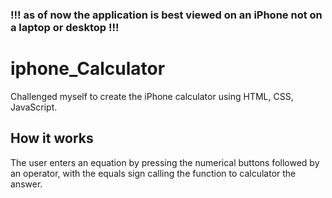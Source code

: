 ### !!! as of now the application is best viewed on an iPhone not on a laptop or desktop !!!
# iphone_Calculator
Challenged myself to create the iPhone calculator using HTML, CSS, JavaScript. 

## How it works
The user enters an equation by pressing the numerical buttons followed by an operator, with the equals sign calling the function to calculator the answer.
